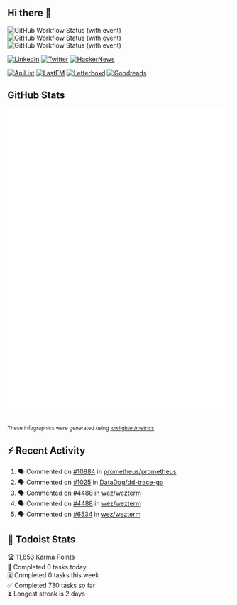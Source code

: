 ## Hi there 👋

![GitHub Workflow Status (with event)](https://img.shields.io/github/actions/workflow/status/PrayagS/PrayagS/metrics.yml?style=plastic&label=GitHub%20metrics)
![GitHub Workflow Status (with event)](https://img.shields.io/github/actions/workflow/status/PrayagS/PrayagS/github-recent-activity.yml?style=plastic&label=GitHub%20recent%20activity)
![GitHub Workflow Status (with event)](https://img.shields.io/github/actions/workflow/status/PrayagS/PrayagS/todoist.yml?style=plastic&label=Todoist%20activity)

[![LinkedIn](https://img.shields.io/badge/linkedin-%231E77B5.svg?&style=flat&logo=linkedin&logoColor=white)](https://linkedin.com/in/prayag-savsani)
[![Twitter](https://img.shields.io/badge/twitter-%2300acee.svg?&style=flat&logo=twitter&logoColor=white)](https://twitter.com/PrayagSavsani)
[![HackerNews](https://img.shields.io/hackernews/user-karma/PrayagS?style=flat&logo=ycombinator&logoColor=%23f0652f&labelColor=%23ffffff&color=%23f0652f)](https://news.ycombinator.com/user?id=PrayagS)

[![AniList](https://img.shields.io/badge/%20Prayagmatic-%2520?logo=anilist&logoColor=%2302A9FF&color=%23ffffff)](https://anilist.co/user/Prayagmatic/)
[![LastFM](https://img.shields.io/badge/%20PrayagS527-%2520?logo=lastdotfm&logoColor=%23ffffff&color=%23d51007)](https://www.last.fm/user/PrayagS527)
[![Letterboxd](https://img.shields.io/badge/%20Prayagmatic-%2520?logo=letterboxd&logoColor=%23202830&color=%23ffffff)](https://letterboxd.com/Prayagmatic/)
[![Goodreads](https://img.shields.io/badge/%20Prayagmatic-%2520?logo=goodreads&logoColor=%2375420e&color=%23e9e5cd)](https://www.goodreads.com/user/show/170988088-prayagmatic)

## GitHub Stats

![](./col1.metrics.svg)

<sub>These infographics were generated using [lowlighter/metrics](https://github.com/lowlighter/metrics)</sub>

## :zap: Recent Activity

<!--START_SECTION:activity-->
1. 🗣 Commented on [#10884](https://github.com/prometheus/prometheus/issues/10884#issuecomment-2607148177) in [prometheus/prometheus](https://github.com/prometheus/prometheus)
2. 🗣 Commented on [#1025](https://github.com/DataDog/dd-trace-go/issues/1025#issuecomment-2585238537) in [DataDog/dd-trace-go](https://github.com/DataDog/dd-trace-go)
3. 🗣 Commented on [#4488](https://github.com/wez/wezterm/issues/4488#issuecomment-2571294428) in [wez/wezterm](https://github.com/wez/wezterm)
4. 🗣 Commented on [#4488](https://github.com/wez/wezterm/issues/4488#issuecomment-2571284364) in [wez/wezterm](https://github.com/wez/wezterm)
5. 🗣 Commented on [#6534](https://github.com/wez/wezterm/issues/6534#issuecomment-2569435035) in [wez/wezterm](https://github.com/wez/wezterm)
<!--END_SECTION:activity-->

## :memo: Todoist Stats

<!-- TODO-IST:START -->
🏆  11,853 Karma Points           
🌸  Completed 0 tasks today           
🗓  Completed 0 tasks this week           
✅  Completed 730 tasks so far           
⏳  Longest streak is 2 days
<!-- TODO-IST:END -->

